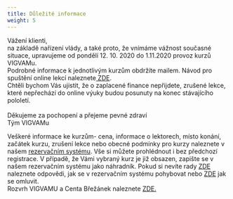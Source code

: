 ```yaml
---
title: Důležité informace
weight: 5
---
```

Vážení klienti,\
na základě nařízení vlády, a také proto, že vnímáme vážnost současné situace, upravujeme od pondělí 12. 10. 2020 do 1.11.2020 provoz kurzů VIGVAMu.\
Podrobné informace k jednotlivým kurzům obdržíte mailem. Návod pro spuštění online lekcí naleznete[ ZDE](https://www.brezanek.cz/assets/1-dokumenty/online%20lekce%20n%C3%A1vod.pdf).\
Chtěli bychom Vás ujistit, že o zaplacené finance nepřijdete, zrušené lekce, které nepřechází do online výuky budou posunuty na konec stávajícího pololetí.\
\
Děkujeme za pochopení a přejeme pevné zdraví\
Tým VIGVAMu

Veškeré informace ke kurzům- cena, informace o lektorech, místo konání, začátek kurzu, zrušení lekce nebo obecné podmínky pro kurzy naleznete v našem [rezervačním systému](https://vigvam.webooker.eu/). Vše si můžete prohlédnout i bez předchozí registrace. V případě, že Vámi vybraný kurz je již obsazen, zapište se v našem rezervačním systému jako náhradník. Pokud si nevíte rady [ZDE](https://vigvam.webooker.eu/HtmlContent?contentType=1) naleznete odpovědi, jak se v rezervačním systému pohybovat nebo [ZDE](https://webooker.freshdesk.com/support/solutions/articles/19000065943-omluvy-a-n%C3%A1hrady-ze-strany-klienta-verze-pro-pc) jak se omluvit.\
Rozvrh VIGVAMU a Centa Břežánek naleznete [ZDE.](https://www.brezanek.cz/assets/1-dokumenty/rozvrh_1_pol_2020_21.pdf)